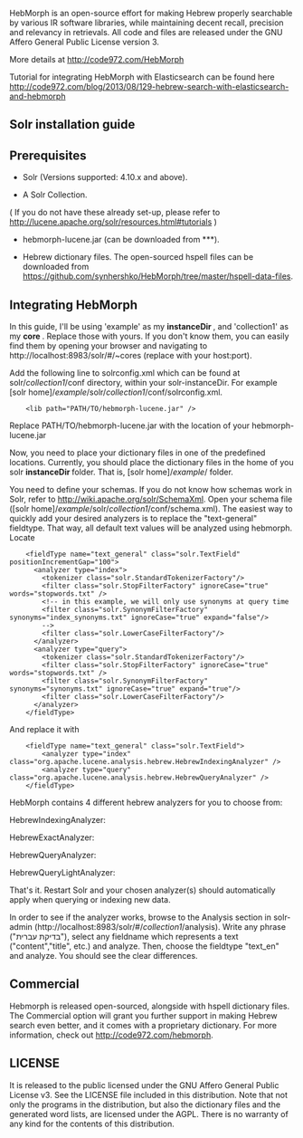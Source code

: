 HebMorph is an open-source effort for making Hebrew properly searchable by various IR software libraries, while maintaining decent recall, precision and relevancy in retrievals. All code and files are released under the GNU Affero General Public License version 3.

More details at http://code972.com/HebMorph


Tutorial for integrating HebMorph with Elasticsearch can be found here http://code972.com/blog/2013/08/129-hebrew-search-with-elasticsearch-and-hebmorph

## Solr installation guide

## Prerequisites

* Solr (Versions supported: 4.10.x and above).

* A Solr Collection.

( If you do not have these already set-up, please refer to http://lucene.apache.org/solr/resources.html#tutorials )

* hebmorph-lucene.jar (can be downloaded from ***).

* Hebrew dictionary files. The open-sourced hspell files can be downloaded from https://github.com/synhershko/HebMorph/tree/master/hspell-data-files.

## Integrating HebMorph
In this guide, I'll be using 'example' as my <b> instanceDir </b>, and 'collection1' as my <b> core </b>. Replace those with yours. If you don't know them, you can easily find them by opening your browser and navigating to http://localhost:8983/solr/#/~cores (replace with your host:port).

Add the following line to solrconfig.xml which can be found at solr/<i>collection1</i>/conf directory, within your solr-instanceDir. For example [solr home]/<i>example</i>/solr/<i>collection1</i>/conf/solrconfig.xml.
```
    <lib path="PATH/TO/hebmorph-lucene.jar" />
```
Replace PATH/TO/hebmorph-lucene.jar with the location of your hebmorph-lucene.jar

Now, you need to place your dictionary files in one of the predefined locations. Currently, you should place the dictionary files in the home of you solr <b> instanceDir </b> folder. That is, [solr home]/<i>example</i>/ folder.

You need to define your schemas. If you do not know how schemas work in Solr, refer to http://wiki.apache.org/solr/SchemaXml.
Open your schema file ([solr home]/<i>example</i>/solr/<i>collection1</i>/conf/schema.xml). The easiest way to quickly add your desired analyzers is to replace the "text-general" fieldtype. That way, all default text values will be analyzed using hebmorph.
Locate
```
	<fieldType name="text_general" class="solr.TextField" positionIncrementGap="100">
      <analyzer type="index">
        <tokenizer class="solr.StandardTokenizerFactory"/>
        <filter class="solr.StopFilterFactory" ignoreCase="true" words="stopwords.txt" />
        <!-- in this example, we will only use synonyms at query time
        <filter class="solr.SynonymFilterFactory" synonyms="index_synonyms.txt" ignoreCase="true" expand="false"/>
        -->
        <filter class="solr.LowerCaseFilterFactory"/>
      </analyzer>
      <analyzer type="query">
        <tokenizer class="solr.StandardTokenizerFactory"/>
        <filter class="solr.StopFilterFactory" ignoreCase="true" words="stopwords.txt" />
        <filter class="solr.SynonymFilterFactory" synonyms="synonyms.txt" ignoreCase="true" expand="true"/>
        <filter class="solr.LowerCaseFilterFactory"/>
      </analyzer>
    </fieldType>
```

And replace it with
```
    <fieldType name="text_general" class="solr.TextField">
		<analyzer type="index" class="org.apache.lucene.analysis.hebrew.HebrewIndexingAnalyzer" /> 
		<analyzer type="query" class="org.apache.lucene.analysis.hebrew.HebrewQueryAnalyzer" />
    </fieldType>
```

HebMorph contains 4 different hebrew analyzers for you to choose from:

HebrewIndexingAnalyzer: <description>

HebrewExactAnalyzer: <description>

HebrewQueryAnalyzer: <description>

HebrewQueryLightAnalyzer: <description>

That's it. Restart Solr and your chosen analyzer(s) should automatically apply when querying or indexing new data.

In order to see if the analyzer works, browse to the Analysis section in solr-admin (http://localhost:8983/solr/#/<i>collection1</i>/analysis). Write any phrase ("בדיקת עברית"), select any fieldname which represents a text ("content","title", etc.) and analyze. Then, choose the fieldtype "text_en" and analyze. You should see the clear differences.

## Commercial

Hebmorph is released open-sourced, alongside with hspell dictionary files. The Commercial option will grant you further support in making Hebrew search even better, and it comes with a proprietary dictionary. For more information, check out http://code972.com/hebmorph.

## LICENSE
It is released to the public licensed under the GNU Affero General Public License v3. See the LICENSE file included in this distribution. Note that not only the programs in the distribution, but also the
dictionary files and the generated word lists, are licensed under the AGPL.
There is no warranty of any kind for the contents of this distribution.
